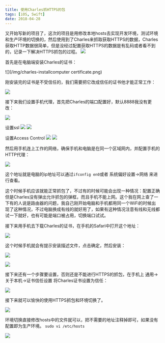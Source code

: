 ```yaml
---
title: 使用Charles抓HTTPS的包
tags: [iOS, Swift]
date: 2018-04-28
---
```

又开始写新的项目了，这次的项目是用修改本地hosts去实现开发环境，测试环境和生产环境的切换的，然后使用到了Charles来抓取获取HTTPS的数据，Charles获取HTTP数据很简单，但是没经过配置获取HTTPS的数据是有乱码或者看不到的，记录一下解决HTTPS抓包的过程。
![](/img/charlesLunching.png)
<!--more-->

首先是在电脑端安装Charles的证书：

![](/img/charles-installcomputer certificate.png)

刚安装完的证书是不受信任的，我们需要把它改成信任的证书他才能正常工作：

![](/img/charles-certificate.png)

接下来我们设置手机代理，首先把Charles的端口配置好，默认8888我没有更改：

![](/img/charles-port.png)

设置ssl
![](/img/charlesssl.png)
![](/img/charlessslset.png)

设置Access Control
![](/img/charlessaddress.png)
![](/img/charlessaddressset.png)

然后用手机连上工作的网络，确保手机和电脑是在同一个区域网内，并配置手机的HTTP代理： 

![](/img/charles-phonedelegate.PNG)

这个地址就是电脑的ip地址可以通过`ifconfig en0`或者 系统偏好设置->网络 来进行查看。

这个时候手机应该就能正常抓包了，不过有的时候可能会出现一种情况：配置正确但是Charles没有弹出允许抓包的弹框，而且手机不能上网。这个我在网上查了一下有的人说是路由器的问题，我自己刚开始电脑和手机都用同一个WiFi的时候出现了这种情况，不过电脑换成有线的就好用了，如果有这种情况注意有线和无线都试一下就好，也有可能是端口被占用，切换端口试试。

接下来用手机去下载Charles的证书，在手机的Safari中打开这个地址：

![](/img/charles-phonecertificate-address.png)

这个时候手机就会有提示安装描述文件，点击确定，然后安装：

![](/img/charles-certificate-alert.PNG)

![](/img/charles-install-phonecertificate.JPG)

接下来还有一个步骤要设置，否则还是不能进行HTTPS的抓包，在手机上 通用->关于本机->证书信任设置 将Charles证书设置为信任：

![](/img/charles-certificate-correct.PNG)

接下来就可以愉快的使用HTTPS抓包和环境切换了。

![](/img/charles-result.png)

环境切换直接修改hosts中的文件就可以，把不需要的地址注释掉即可，如果没有配置即为生产环境。
`sudo vi /etc/hosts`

![](/img/charles-changehosts.png)
